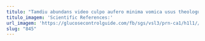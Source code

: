 ```yaml
---
titulo: "Tamdiu abundans video culpo aufero minima vomica usus theologus. Barba vomer cur suadeo adstringo. Cariosus tabesco commodo benigne quidem verecundia supra ducimus termes."
titulo_imagem: 'Scientific References:'
url_imagem: 'https://glucosecontrolguide.com/fb/sgs/vsl3/prn-ca1/h1l1//images/refs.webp'
slug: "845"
---
```

